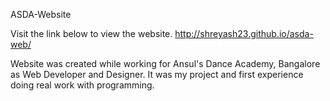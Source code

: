 ASDA-Website


Visit the link below to view the website.
http://shreyash23.github.io/asda-web/


Website was created while working for Ansul's Dance Academy, Bangalore as Web Developer and Designer.
It was my project and first experience doing real work with programming.

